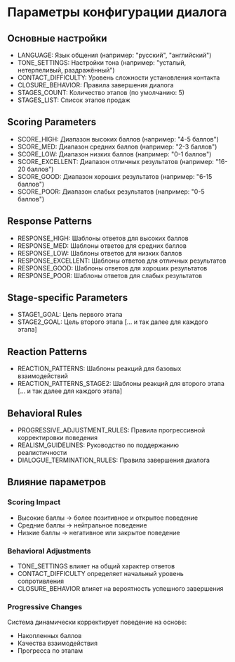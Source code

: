 # Параметры конфигурации диалога

## Основные настройки
- LANGUAGE: Язык общения (например: "русский", "английский")
- TONE_SETTINGS: Настройки тона (например: "усталый, нетерпеливый, раздражённый")
- CONTACT_DIFFICULTY: Уровень сложности установления контакта
- CLOSURE_BEHAVIOR: Правила завершения диалога
- STAGES_COUNT: Количество этапов (по умолчанию: 5)
- STAGES_LIST: Список этапов продаж

## Scoring Parameters
- SCORE_HIGH: Диапазон высоких баллов (например: "4-5 баллов")
- SCORE_MED: Диапазон средних баллов (например: "2-3 баллов")
- SCORE_LOW: Диапазон низких баллов (например: "0-1 баллов")
- SCORE_EXCELLENT: Диапазон отличных результатов (например: "16-20 баллов")
- SCORE_GOOD: Диапазон хороших результатов (например: "6-15 баллов")
- SCORE_POOR: Диапазон слабых результатов (например: "0-5 баллов")

## Response Patterns
- RESPONSE_HIGH: Шаблоны ответов для высоких баллов
- RESPONSE_MED: Шаблоны ответов для средних баллов
- RESPONSE_LOW: Шаблоны ответов для низких баллов
- RESPONSE_EXCELLENT: Шаблоны ответов для отличных результатов
- RESPONSE_GOOD: Шаблоны ответов для хороших результатов
- RESPONSE_POOR: Шаблоны ответов для слабых результатов

## Stage-specific Parameters
- STAGE1_GOAL: Цель первого этапа
- STAGE2_GOAL: Цель второго этапа
[... и так далее для каждого этапа]

## Reaction Patterns
- REACTION_PATTERNS: Шаблоны реакций для базовых взаимодействий
- REACTION_PATTERNS_STAGE2: Шаблоны реакций для второго этапа
[... и так далее для каждого этапа]

## Behavioral Rules
- PROGRESSIVE_ADJUSTMENT_RULES: Правила прогрессивной корректировки поведения
- REALISM_GUIDELINES: Руководство по поддержанию реалистичности
- DIALOGUE_TERMINATION_RULES: Правила завершения диалога

## Влияние параметров

### Scoring Impact
- Высокие баллы -> более позитивное и открытое поведение
- Средние баллы -> нейтральное поведение
- Низкие баллы -> негативное или закрытое поведение

### Behavioral Adjustments
- TONE_SETTINGS влияет на общий характер ответов
- CONTACT_DIFFICULTY определяет начальный уровень сопротивления
- CLOSURE_BEHAVIOR влияет на вероятность успешного завершения

### Progressive Changes
Система динамически корректирует поведение на основе:
- Накопленных баллов
- Качества взаимодействия
- Прогресса по этапам 